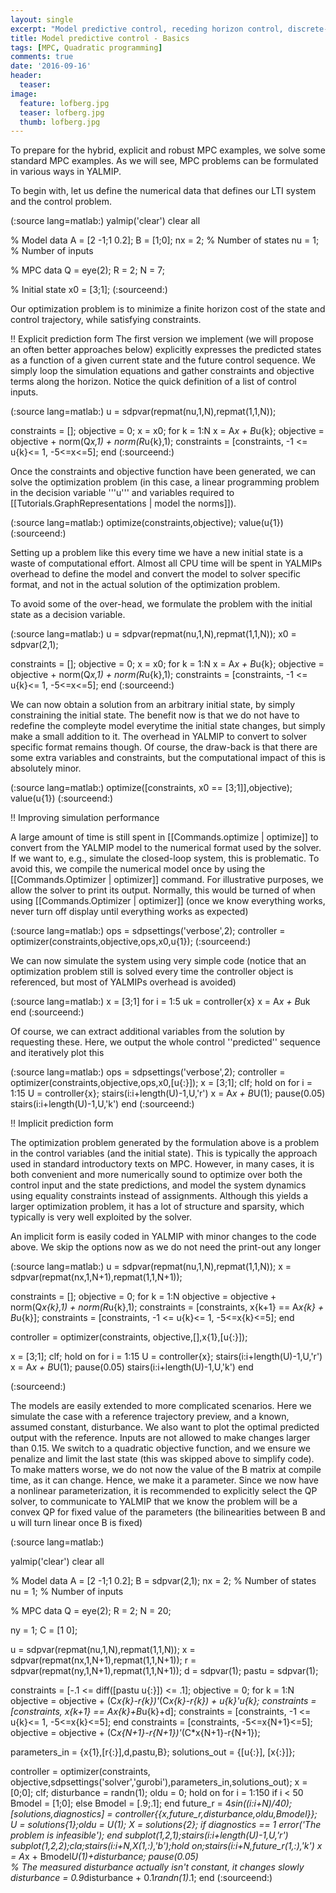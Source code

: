 ```yaml
---
layout: single
excerpt: "Model predictive control, receding horizon control, discrete-time dynamic planning, or what ever you want to call it."
title: Model predictive control - Basics
tags: [MPC, Quadratic programming]
comments: true
date: '2016-09-16'
header:
  teaser: 
image:
  feature: lofberg.jpg
  teaser: lofberg.jpg
  thumb: lofberg.jpg
---
```


To prepare for the hybrid, explicit and robust MPC examples, we solve some standard MPC examples. As we will see, MPC problems can be formulated in various ways in YALMIP.

To begin with, let us define the numerical data that defines our LTI system and the control problem.

(:source lang=matlab:)
yalmip('clear')
clear all

% Model data
A = [2 -1;1 0.2];
B = [1;0];
nx = 2; % Number of states
nu = 1; % Number of inputs

% MPC data
Q = eye(2);
R = 2;
N = 7;

% Initial state
x0 = [3;1];
(:sourceend:) 

Our optimization problem is to minimize a finite horizon cost of the state and control trajectory, while satisfying constraints.

!! Explicit prediction form 
The first version  we implement (we will propose an often better approaches below) explicitly expresses the predicted states as a function of a given current state and the future control sequence. We simply loop the simulation equations and gather constraints and objective terms along the horizon. Notice the quick definition of a list of control inputs.

(:source lang=matlab:)
u = sdpvar(repmat(nu,1,N),repmat(1,1,N));

constraints = [];
objective = 0;
x = x0;
for k = 1:N
 x = A*x + B*u{k};
 objective = objective + norm(Q*x,1) + norm(R*u{k},1);
 constraints = [constraints, -1 <= u{k}<= 1, -5<=x<=5];
end
(:sourceend:) 

Once the constraints and objective function have been generated, we can solve the optimization problem (in this case, a linear programming problem in the decision variable '''u''' and variables required to [[Tutorials.GraphRepresentations | model the norms]]).

(:source lang=matlab:)
optimize(constraints,objective);
value(u{1})
(:sourceend:) 

Setting up a problem like this every time we have a new initial state is a waste of computational effort. Almost all CPU time will be spent in YALMIPs overhead to define the model and convert the model to solver specific format, and not in the actual solution of the optimization problem.

To avoid some of the over-head, we formulate the problem with the initial state as a decision variable.

(:source lang=matlab:)
u = sdpvar(repmat(nu,1,N),repmat(1,1,N));
x0 = sdpvar(2,1);

constraints = [];
objective = 0;
x = x0;
for k = 1:N
 x = A*x + B*u{k};
 objective = objective + norm(Q*x,1) + norm(R*u{k},1);
 constraints = [constraints, -1 <= u{k}<= 1, -5<=x<=5];
end
(:sourceend:) 

We can now obtain a solution from an arbitrary initial state, by simply constraining the initial state. The benefit now is that we do not have to redefine the compleyte model everytime the initial state changes, but simply make a small addition to it. The overhead in YALMIP to convert to solver specific format remains though. Of course, the draw-back is that there are some extra variables and constraints, but the computational impact of this is absolutely minor. 

(:source lang=matlab:)
optimize([constraints, x0 == [3;1]],objective);
value(u{1})
(:sourceend:) 

!! Improving simulation performance

A large amount of time is still spent in [[Commands.optimize | optimize]] to convert from the YALMIP model to the numerical format used by the solver. If we want to, e.g., simulate the closed-loop system, this is problematic. To avoid this, we compile the numerical model once by using the [[Commands.Optimizer | optimizer]] command. For illustrative purposes, we allow the solver to print its output. Normally, this would be turned of when using [[Commands.Optimizer | optimizer]] (once we know everything works, never turn off display until everything works as expected)

(:source lang=matlab:)
ops = sdpsettings('verbose',2);
controller = optimizer(constraints,objective,ops,x0,u{1});
(:sourceend:) 

We can now simulate the system using very simple code (notice that an optimization problem still is solved every time the controller object is referenced, but most of YALMIPs overhead is avoided)

(:source lang=matlab:)
x = [3;1]
for i = 1:5
 uk = controller{x}
 x = A*x + B*uk
end
(:sourceend:)

Of course, we can extract additional variables from the solution by requesting these. Here, we output the whole control ''predicted'' sequence and iteratively plot this

(:source lang=matlab:)
ops = sdpsettings('verbose',2);
controller = optimizer(constraints,objective,ops,x0,[u{:}]);
x = [3;1];
clf;
hold on
for i = 1:15
  U = controller{x};
  stairs(i:i+length(U)-1,U,'r')
  x = A*x + B*U(1);
  pause(0.05)
  stairs(i:i+length(U)-1,U,'k')
end
(:sourceend:)


!! Implicit prediction form

The optimization problem generated by the formulation above is a problem in the control variables (and the initial state). This is typically the approach used in standard introductory texts on MPC. However, in many cases, it is both convenient and more numerically sound to optimize over both the control input and the state predictions, and model the system dynamics using equality constraints instead of assignments. Although this yields a larger optimization problem, it has a lot of structure and sparsity, which typically is very well exploited by the solver. 

An implicit form is easily coded in YALMIP with minor changes to the code above. We skip the options now as we do not need the print-out any longer

(:source lang=matlab:)
u = sdpvar(repmat(nu,1,N),repmat(1,1,N));
x = sdpvar(repmat(nx,1,N+1),repmat(1,1,N+1));

constraints = [];
objective = 0;
for k = 1:N
 objective = objective + norm(Q*x{k},1) + norm(R*u{k},1);
 constraints = [constraints, x{k+1} == A*x{k} + B*u{k}];
 constraints = [constraints, -1 <= u{k}<= 1, -5<=x{k}<=5];
end

controller = optimizer(constraints, objective,[],x{1},[u{:}]);

x = [3;1];
clf;
hold on
for i = 1:15
  U = controller{x};
  stairs(i:i+length(U)-1,U,'r')
  x = A*x + B*U(1);
  pause(0.05)
  stairs(i:i+length(U)-1,U,'k')
end

(:sourceend:)


The models are easily extended to more complicated scenarios. Here we simulate the case with a reference trajectory preview, and a known, assumed constant, disturbance. We also want to plot the optimal predicted output with the reference. Inputs are not allowed to make changes larger than 0.15. We switch to a quadratic objective function, and we ensure we penalize and limit the last state (this was skipped above to simplify code). To make matters worse, we do not now the value of the B matrix at compile time, as it can change. Hence, we make it a parameter. Since we now have a nonlinear parameterization, it is recommended to explicitly select the QP solver, to communicate to YALMIP that we know the problem will be a convex QP for fixed value of the parameters (the bilinearities between B and u will turn linear once B is fixed)

(:source lang=matlab:)

yalmip('clear')
clear all

% Model data
A = [2 -1;1 0.2];
B = sdpvar(2,1);
nx = 2; % Number of states
nu = 1; % Number of inputs

% MPC data
Q = eye(2);
R = 2;
N = 20;


ny = 1;
C = [1 0];

u = sdpvar(repmat(nu,1,N),repmat(1,1,N));
x = sdpvar(repmat(nx,1,N+1),repmat(1,1,N+1));
r = sdpvar(repmat(ny,1,N+1),repmat(1,1,N+1));
d = sdpvar(1);
pastu = sdpvar(1);

constraints = [-.1 <= diff([pastu u{:}]) <= .1];
objective = 0;
for k = 1:N
    objective = objective + (C*x{k}-r{k})'*(C*x{k}-r{k}) + u{k}'*u{k};
    constraints = [constraints, x{k+1} == A*x{k}+B*u{k}+d];
    constraints = [constraints, -1 <= u{k}<= 1, -5<=x{k}<=5];
end
constraints = [constraints, -5<=x{N+1}<=5];
objective = objective + (C*x{N+1}-r{N+1})'*(C*x{N+1}-r{N+1});

parameters_in = {x{1},[r{:}],d,pastu,B};
solutions_out = {[u{:}], [x{:}]};

controller = optimizer(constraints, objective,sdpsettings('solver','gurobi'),parameters_in,solutions_out);
x = [0;0];
clf;
disturbance = randn(1);
oldu = 0;
hold on
for i = 1:150
    if i < 50
        Bmodel = [1;0];
    else
        Bmodel = [.9;.1];
    end
    future_r = 4*sin((i:i+N)/40);    
    [solutions,diagnostics] = controller{{x,future_r,disturbance,oldu,Bmodel}};    
    U = solutions{1};oldu = U(1);
    X = solutions{2};
    if diagnostics == 1
        error('The problem is infeasible');
    end
    subplot(1,2,1);stairs(i:i+length(U)-1,U,'r')
    subplot(1,2,2);cla;stairs(i:i+N,X(1,:),'b');hold on;stairs(i:i+N,future_r(1,:),'k')
    x = A*x + Bmodel*U(1)+disturbance;
    pause(0.05)   
    % The measured disturbance actually isn't constant, it changes slowly
    disturbance = 0.9*disturbance + 0.1*randn(1)*.1;
end
(:sourceend:)


